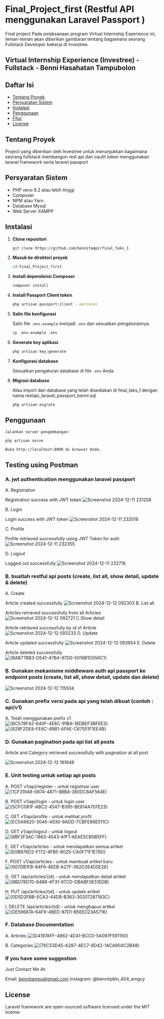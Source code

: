 # Final_Project_first (Restful API menggunakan Laravel Passport )

Final project Pada pelaksanaan program Virtual Internship Experience ini, teman-teman akan diberikan gambaran tentang bagaimana seorang Fullstack Developer bekerja di Investree.
## Virtual Internship Experience (Investree) - Fullstack - Benni Hasahatan Tampubolon
## Daftar Isi

- [Tentang Proyek](#tentang-proyek)
- [Persyaratan Sistem](#persyaratan-sistem)
- [Instalasi](#instalasi)
- [Penggunaan](#penggunaan)
- [Fitur](#fitur)
- [License](#License)

## Tentang Proyek

Project yang diberikan oleh Investree untuk menunjukkan bagaimana seorang fullstack membangun rest api dan oauth token menggunakan laravel framework serta laravel passport 

## Persyaratan Sistem

- PHP versi 8.2 atau lebih tinggi
- Composer
- NPM atau Yarn
- Database Mysql
- Web Server XAMPP

## Instalasi

1. **Clone repositori**

    ```bash
    git clone https://github.com/bennitampz/final_taks_1
    ```

2. **Masuk ke direktori proyek**

    ```bash
    cd Final_Project_first
    ```

3. **Install dependensi Composer**

    ```bash
    composer install
    ```

4. **Install Passport Client token**

    ```bash
    php artisan passport:client --personal
    ```

5. **Salin file konfigurasi**

    Salin file `.env.example` menjadi `.env` dan sesuaikan pengaturannya.

    ```bash
    cp .env.example .env
    ```

6. **Generate key aplikasi**

    ```bash
    php artisan key:generate
    ```

7. **Konfigurasi database**

    Sesuaikan pengaturan database di file `.env` Anda.

8. **Migrasi database**

   Atau import dari database yang telah disediakan di final_taks_1 dengan nama restapi_laravel_passport_benni.sql
    
    ```bash
    php artisan migrate
    ```

## Penggunaan

    Jalankan server pengembangan:

```bash
php artisan serve
```

    Buka http://localhost:8000 di browser Anda.


## Testing using Postman
### A. jwt authentication menggunakan laravel passport
A. Registration

Registration success with JWT token
![Screenshot 2024-12-11 231258](https://github.com/user-attachments/assets/43b95178-40a0-48e8-8307-b3b43ed1bb03)

B. Login

Login success with JWT token
![Screenshot 2024-12-11 232018](https://github.com/user-attachments/assets/d21d5ea6-9780-4cea-9db2-59211ea90896)

C. Profile

Profile retrieved successfully using JWT Token for auth
![Screenshot 2024-12-11 232355](https://github.com/user-attachments/assets/cac0fe16-539b-4d45-a632-e14cb331d22a)

D. Logout

Logged out successfully
![Screenshot 2024-12-11 232716](https://github.com/user-attachments/assets/06ae7167-3c4b-45d4-9951-db4145985d08)

### B. buatlah restful api posts (create, list all, show detail, update & delete)
A. Create

Article created successfully 
![Screenshot 2024-12-12 092303](https://github.com/user-attachments/assets/9505ea7c-0156-431f-a658-a324f74196ec)
B. List all

Articles retrieved successfully from all Articles
![Screenshot 2024-12-12 092721](https://github.com/user-attachments/assets/afa6aaeb-b6f8-472a-904f-c7c9d1e385e4)
C.Show detail

Article retrieved successfully by id of Article
![Screenshot 2024-12-12 093233](https://github.com/user-attachments/assets/96cd3389-a623-482d-9db3-7a71ab086906)
D. Update

Article updated successfully
![Screenshot 2024-12-12 093954](https://github.com/user-attachments/assets/03a156ff-0847-425b-82cb-cafd9d651396)
E. Delete

Article deleted successfully
![{BAB77BB3-D541-47B4-97D0-5016B1D056C1}](https://github.com/user-attachments/assets/173086c2-3737-4285-966e-b82c447997d0)

### B. Gunakan mekanisme middleware auth api passport ke endpoint posts (create, list all, show detail, update dan delete) 
![Screenshot 2024-12-12 115504](https://github.com/user-attachments/assets/a01d4ac8-d715-4644-9db2-165bda0f83fd)

### C. Gunakan prefix versi pada api yang telah dibuat (contoh : api/v1)

A. Telah menggunakan prefix v1
![{BC578F42-640F-4E8C-91BA-18DBEF3BFEE3}](https://github.com/user-attachments/assets/8cd63401-f1e8-40ac-9702-18cc8ea6ab6a)
![{828F2DE8-FE6C-49B1-AFAE-C67551F1EE4B}](https://github.com/user-attachments/assets/7c854110-f154-467d-94f2-921fcdfda616)

### D. Gunakan pagination pada api list all posts
Article and Category retrieved successfully with pagination at all post

![Screenshot 2024-12-12 161646](https://github.com/user-attachments/assets/7d1b2062-7984-4eb4-9336-e300377d0a23)

### E. Unit testing untuk setiap api posts
A. POST v1/api/register - untuk registrasi user
![{1CF31948-0874-4871-8BBA-380DC8AF564E}](https://github.com/user-attachments/assets/b85dc92b-bb2b-4fef-b57c-bcd77f18f083)

B. POST v1/api/login - untuk login user
![{5CFC081F-ABC2-4547-B395-BE814A707E23}](https://github.com/user-attachments/assets/ccc27f11-c2bc-40d4-9115-cf8bd9e66793)

C. GET v1/api/profile - untuk melihat profil
![{EC5A9820-3046-4930-9ADD-7CBFE86E511C}](https://github.com/user-attachments/assets/b92ce2aa-f807-45bf-aca4-484e1cf457d0)

D. GET v1/api/logout - untuk logout
![{8BF2F3AC-1863-4543-A1F1-AEAE5CB5B5FF}](https://github.com/user-attachments/assets/2a8687da-fac7-420a-b599-5c90aaf4cc0c)

E. GET v1/api/articles - untuk mendapatkan semua artikel
![{E0B876D2-F172-4FB5-8025-CA0F71F1E76D}](https://github.com/user-attachments/assets/5fb8b646-6e0b-4685-b781-404adc289c71)

F. POST v1/api/articles - untuk membuat artikel baru
![{907DB1FB-84F6-4EEB-A27F-362D264D5E26}](https://github.com/user-attachments/assets/6185dd06-f533-4c2c-b69c-ffd029e04eb5)

G. GET /api/articles/{id} - untuk mendapatkan detail artikel
![{8BD78D70-6488-4F31-97CD-DBABF0E51EDB}](https://github.com/user-attachments/assets/00cb6ed4-83e8-4924-bce8-7a27abb3990e)

H. PUT /api/articles/{id} - untuk update artikel
![{0D5D2FBB-ECA3-44DB-B363-30207287163C}](https://github.com/user-attachments/assets/b5bd0982-767c-48bb-a744-3bb9128dab73)

I. DELETE /api/articles/{id} - untuk menghapus artikel
![{DE59687A-64F9-4BED-87D1-B5EED23A5716}](https://github.com/user-attachments/assets/5eec071d-0b22-43c4-a7f3-02f1cd0b13e7)

### F. Database Documentation
A. Articles
![{D4197AFF-4862-4D41-BCC0-5A097F591150}](https://github.com/user-attachments/assets/865595de-d916-4275-aeb2-fbb0f1f4d5b0)

B. Categories
![{76C53D45-A287-4EC7-9D42-1ACA904C2B48}](https://github.com/user-attachments/assets/475013ef-acc8-43eb-9561-14b3dddcf865)

### If you have some suggestion
Just Contact Me At: 

Email: bennitampu@gmail.com
Instagram: @bennitpbln_404_emgcy

## License
Laravel framework are open-sourced software licensed under the MIT license
